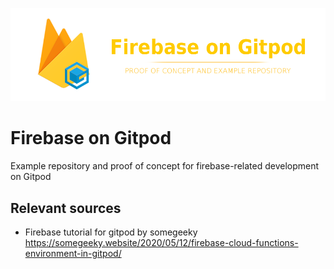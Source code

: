 ![](img/firebase-on-gitpod-header.png)

# Firebase on Gitpod

Example repository and proof of concept for firebase-related development on Gitpod

## Relevant sources

- Firebase tutorial for gitpod by somegeeky https://somegeeky.website/2020/05/12/firebase-cloud-functions-environment-in-gitpod/
